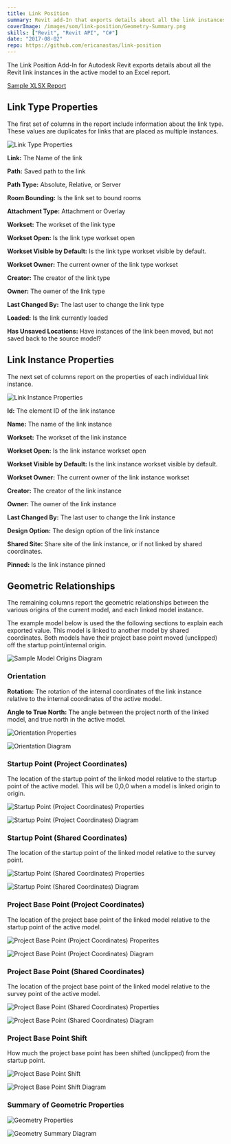```yaml
---
title: Link Position
summary: Revit add-In that exports details about all the link instances in the active model to an Excel report.
coverImage: /images/som/link-position/Geometry-Summary.png
skills: ["Revit", "Revit API", "C#"]
date: "2017-08-02"
repo: https://github.com/ericanastas/link-position
---
```


The Link Position Add-In for Autodesk Revit exports details about all the Revit link instances in the active model to an Excel report.

[Sample XLSX Report](/images/som/link-position/sample.xlsx)


## Link Type Properties

The first set of columns in the report include information about the link type. These values are duplicates for links that are placed as multiple instances.

![Link Type Properties](/images/som/link-position/Link-Type-Properties.png)

**Link:** The Name of the link

**Path:** Saved path to the link

**Path Type:** Absolute, Relative, or Server

**Room Bounding:** Is the link set to bound rooms

**Attachment Type:** Attachment or Overlay

**Workset:** The workset of the link type

**Workset Open:** Is the link type workset open

**Workset Visible by Default:** Is the link type workset visible by default.

**Workset Owner:** The current owner of the link type workset

**Creator:** The creator of the link type

**Owner:** The owner of the link type

**Last Changed By:** The last user to change the link type

**Loaded:** Is the link currently loaded	

**Has Unsaved Locations:** Have instances of the link been moved, but not saved back to the source model?

## Link Instance Properties

The next set of columns report on the properties of each individual link instance.

![Link Instance Properties](/images/som/link-position/Link-Instance-Properties.png)

**Id:** The element ID of the link instance

**Name:** The name of the link instance

**Workset:** The workset of the link instance

**Workset Open:** Is the link instance workset open

**Workset Visible by Default:** Is the link instance workset visible by default.

**Workset Owner:** The current owner of the link instance workset

**Creator:** The creator of the link instance

**Owner:** The owner of the link instance

**Last Changed By:** The last user to change the link instance

**Design Option:** The design option of the link instance

**Shared Site:** Share site of the link instance, or <Not Shared> if not linked by shared coordinates.

**Pinned:** Is the link instance pinned



## Geometric Relationships

The remaining columns report the geometric relationships between the various origins of the current model, and each linked model instance.

The example model below is used the the following sections to explain each exported value. This model is linked to another model by shared coordinates. Both models have their project base point moved (unclipped)  off the startup point/internal origin.

![Sample Model Origins Diagram](/images/som/link-position/Origins.png)

### Orientation

**Rotation:** The rotation of the internal coordinates of the link instance relative to the internal coordinates of the active model.

**Angle to True North:** The angle between the project north of the linked model, and true north in the active model.

![Orientation Properties](/images/som/link-position/Orientation-Properties.png)

![Orientation Diagram](/images/som/link-position/Orientation.png)

### Startup Point (Project Coordinates)

The location of the startup point of the linked model relative to the startup point of the active model.  This will be 0,0,0 when a model is linked origin to origin.

![Startup Point (Project Coordinates) Properties](/images/som/link-position/Startup-Point-Project-Coordinates-Properties.png)

![Startup Point (Project Coordinates) Diagram](/images/som/link-position/Startup-Point-Project-Coordinates.png)

### Startup Point (Shared Coordinates)

The location of the startup point of the linked model relative to the survey point.

![Startup Point (Shared Coordinates) Properties](/images/som/link-position/Startup-Point-Shared-Coordinates-Properties.png)

![Startup Point (Shared Coordinates) Diagram](/images/som/link-position/Startup-Point-Shared-Coordinates.png)

### Project Base Point (Project Coordinates)

The location of the project base point of the linked model relative to the startup point of the active model. 

![Project Base Point (Project Coordinates) Properites](/images/som/link-position/Project-Base-Point-Project-Coordinates-Properties.png)

![Project Base Point (Project Coordinates) Diagram](/images/som/link-position/Project-Base-Point-Project-Coordinates.png)

### Project Base Point (Shared Coordinates)

The location of the project base point of the linked model relative to the survey point of the active model.

![Project Base Point (Shared Coordinates) Properties](/images/som/link-position/Project-Base-Point-Shared-Coordinates-Properties.png)

![Project Base Point (Shared Coordinates) Diagram](/images/som/link-position/Project-Base-Point-Shared-Coordinates.png)



### Project Base Point Shift

How much the project base point has been shifted (unclipped) from the startup point.

![Project Base Point Shift](/images/som/link-position/Project-Base-Point-Shift-Properties.png)

![Project Base Point Shift Diagram](/images/som/link-position/Project-Base-Point-Shift.png)

### Summary of Geometric Properties

![Geometry Properties](/images/som/link-position/Link-Position-Properties.png)

![Geometry Summary Diagram](/images/som/link-position/Geometry-Summary.png)

